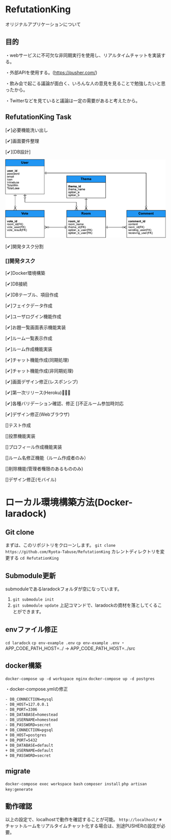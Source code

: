 # RefutationKing
オリジナルアプリケーションについて

## 目的
・webサービスに不可欠な非同期実行を使用し、リアルタイムチャットを実装する。

・外部APIを使用する。(https://pusher.com/)

・飲み会で起こる議論が面白く、いろんな人の意見を見ることで勉強したいと思ったから。

・Twitterなどを見ていると議論は一定の需要があると考えたから。

## RefutationKing Task
[✔︎]必要機能洗い出し

[✔︎]画面要件整理

[✔︎][DB設計]

![./doc/Entity%20Relationship%20Diagram.png](./doc/Entity%20Relationship%20Diagram.png)

[✔︎]開発タスク分割

### []開発タスク

  [✔︎]Docker環境構築

  [✔︎]DB接続

  [✔︎]DBテーブル、項目作成

  [✔︎]フェイクデータ作成

  [✔︎]ユーザログイン機能作成

  [✔︎]お題一覧画面表示機能実装

  [✔︎]ルーム一覧表示作成

  [✔︎]ルーム作成機能実装

  [✔︎]チャット機能作成(同期処理)

  [✔︎]チャット機能作成(非同期処理)

  [✔︎]画面デザイン修正(レスポンシブ)

  [✔︎]第一次リリース(Heroku)👏🥇🎉

  [✔︎]各種バリデーション確認、修正
    []不正ルーム参加時対応

  [✔︎]デザイン修正(Webブラウザ)

  []テスト作成

  []投票機能実装

  []プロフィール作成機能実装

  []ルーム名修正機能（ルーム作成者のみ）

  []削除機能(管理者権限のあるもののみ)

  []デザイン修正(モバイル)

# ローカル環境構築方法(Docker-laradock)

## Git clone
まずは、このリポジトリをクローンします。
`git clone https://github.com/Ryota-Tabuse/RefutationKing`
カレントディレクトリを変更する
`cd RefutationKing`

## Submodule更新
submoduleであるlaradockフォルダが空になっています。
1. `git submodule init`
2. `git submodule update`
上記コマンドで、laradockの資材を落としてくることができます。

## envファイル修正
`cd laradock`
`cp env-example .env`
`cp env-example .env`
・ APP_CODE_PATH_HOST=../
-> APP_CODE_PATH_HOST=../src

## docker構築
`docker-compose up -d workspace nginx`
`docker-compose up -d postgres`

・docker-compose.ymlの修正
```
- DB_CONNECTION=mysql
- DB_HOST=127.0.0.1
- DB_PORT=3306
- DB_DATABASE=homestead
- DB_USERNAME=homestead
- DB_PASSWORD=secret
+ DB_CONNECTION=pgsql
+ DB_HOST=postgres
+ DB_PORT=5432
+ DB_DATABASE=default
+ DB_USERNAME=default
+ DB_PASSWORD=secret
```

## migrate
`docker-compose exec workspace bash`
`composer install`
`php artisan key:generate`

## 動作確認
以上の設定で、localhostで動作を確認することが可能。
`http://localhost/`
※チャットルームをリアルタイムチャット化する場合は、別途PUSHERの設定が必要。
